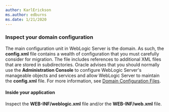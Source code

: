 ```yaml
---
author: KarlErickson
ms.author: edburns
ms.date: 1/21/2020
---
```


### Inspect your domain configuration

The main configuration unit in WebLogic Server is the domain. As such, the **config.xml** file contains a wealth of configuration that you must carefully consider for migration. The file includes references to additional XML files that are stored in subdirectories. Oracle advises that you should normally use the **Administration Console** to configure WebLogic Server's manageable objects and services and allow WebLogic Server to maintain the **config.xml** file. For more information, see [Domain Configuration Files](https://docs.oracle.com/en/middleware/fusion-middleware/weblogic-server/12.2.1.4/domcf/config_files.html).

#### Inside your application

Inspect the **WEB-INF/weblogic.xml** file and/or the **WEB-INF/web.xml** file.
